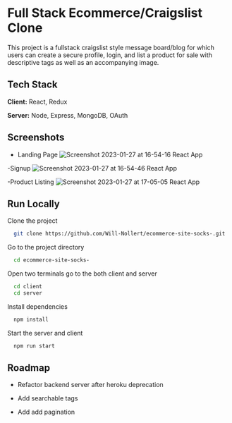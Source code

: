 
# Full Stack Ecommerce/Craigslist Clone

This project is a fullstack craigslist style message board/blog for which users can create a secure profile, login, and list a product for sale with descriptive tags as well as an accompanying image. 



## Tech Stack

**Client:** React, Redux

**Server:** Node, Express, MongoDB, OAuth 


## Screenshots

- Landing Page 
![Screenshot 2023-01-27 at 16-54-16 React App](https://user-images.githubusercontent.com/90637390/215222188-89d9d6c8-af11-4802-b1ee-511a2e86b2f4.png)

-Signup
![Screenshot 2023-01-27 at 16-54-46 React App](https://user-images.githubusercontent.com/90637390/215222246-18755fb7-fb00-43fa-93a3-e19dab2dac6d.png)

-Product Listing
![Screenshot 2023-01-27 at 17-05-05 React App](https://user-images.githubusercontent.com/90637390/215222507-9c77e005-fea3-4261-a200-b538e9aa38bf.png)


## Run Locally

Clone the project

```bash
  git clone https://github.com/Will-Nollert/ecommerce-site-socks-.git
```

Go to the project directory

```bash
  cd ecommerce-site-socks- 
```

Open two terminals go to the both client and server

```bash
  cd client
  cd server 
```

Install dependencies

```bash
  npm install
```

Start the server and client 

```bash
  npm run start
```


## Roadmap

- Refactor backend server after heroku deprecation 

- Add searchable tags 

- Add add pagination


